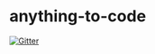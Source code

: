 # anything-to-code

[![Gitter](https://badges.gitter.im/Training-by-Chandan/anything-to-code.svg)](https://gitter.im/Training-by-Chandan/anything-to-code?utm_source=badge&utm_medium=badge&utm_campaign=pr-badge&utm_content=badge)
